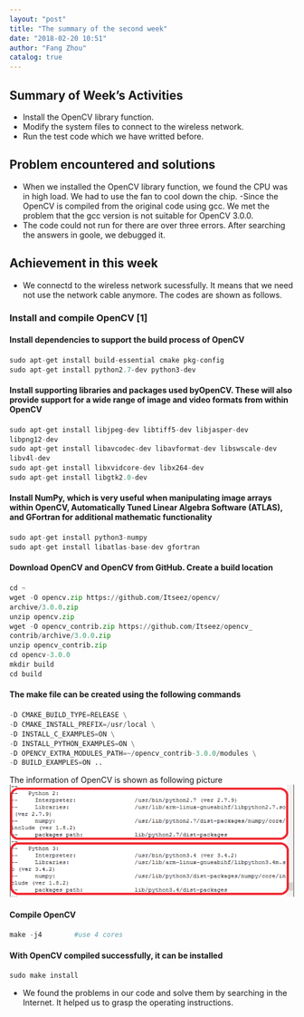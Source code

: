 ```yaml
---
layout: "post"
title: "The summary of the second week"
date: "2018-02-20 10:51"
author: "Fang Zhou"
catalog: true
---
```

## Summary of Week’s Activities

-	Install the OpenCV library function.
- Modify the system files to connect to the wireless network.
- Run the test code which we have writted before.

## Problem encountered and solutions

- When we installed the OpenCV library function, we found the CPU was in high load. We had to use the fan to cool down the chip.
-Since the OpenCV is compiled from the original code using gcc. We met the problem that the gcc version is not suitable for OpenCV 3.0.0.
- The code could not run for there are over three errors. After searching the answers in goole, we debugged it.

## Achievement in this week

- We connectd to the wireless network sucessfully. It means that we need not use the network cable anymore. The codes are shown as follows.

### Install and compile OpenCV [1]

#### Install dependencies to support the build process of OpenCV
```python
sudo apt-get install build-essential cmake pkg-config
sudo apt-get install python2.7-dev python3-dev
```

#### Install supporting libraries and packages used byOpenCV. These will also provide support for a wide range of image and video formats from within OpenCV
```python
sudo apt-get install libjpeg-dev libtiff5-dev libjasper-dev
libpng12-dev
sudo apt-get install libavcodec-dev libavformat-dev libswscale-dev
libv4l-dev
sudo apt-get install libxvidcore-dev libx264-dev
sudo apt-get install libgtk2.0-dev
```
#### Install NumPy, which is very useful when manipulating image arrays within OpenCV, Automatically Tuned Linear Algebra Software (ATLAS), and GFortran for additional mathematic functionality
```python
sudo apt-get install python3-numpy
sudo apt-get install libatlas-base-dev gfortran
```
#### Download OpenCV and OpenCV from GitHub. Create a build location
```python
cd ~
wget -O opencv.zip https://github.com/Itseez/opencv/
archive/3.0.0.zip
unzip opencv.zip
wget -O opencv_contrib.zip https://github.com/Itseez/opencv_
contrib/archive/3.0.0.zip
unzip opencv_contrib.zip
cd opencv-3.0.0
mkdir build
cd build
```
#### The make file can be created using the following commands
```python
-D CMAKE_BUILD_TYPE=RELEASE \
-D CMAKE_INSTALL_PREFIX=/usr/local \
-D INSTALL_C_EXAMPLES=ON \
-D INSTALL_PYTHON_EXAMPLES=ON \
-D OPENCV_EXTRA_MODULES_PATH=~/opencv_contrib-3.0.0/modules \
-D BUILD_EXAMPLES=ON ..
```
The information of OpenCV is shown as following picture
![openCV](/img/site/openCV.png)

#### Compile OpenCV
```python
make -j4		#use 4 cores
```
#### With OpenCV compiled successfully, it can be installed
```python
sudo make install
```
- We found the problems in our code and solve them by searching in the Internet. It helped us to grasp the operating instructions.
